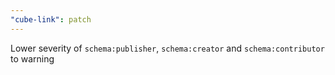 ```yaml
---
"cube-link": patch
---
```


Lower severity of `schema:publisher`, `schema:creator` and `schema:contributor` to warning
